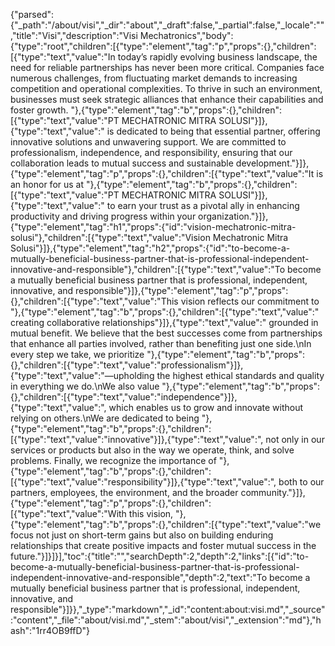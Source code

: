 {"parsed":{"_path":"/about/visi","_dir":"about","_draft":false,"_partial":false,"_locale":"","title":"Visi","description":"Visi Mechatronics","body":{"type":"root","children":[{"type":"element","tag":"p","props":{},"children":[{"type":"text","value":"In today’s rapidly evolving business landscape, the need for reliable partnerships has never been more critical. Companies face numerous challenges, from fluctuating market demands to increasing competition and operational complexities. To thrive in such an environment, businesses must seek strategic alliances that enhance their capabilities and foster growth. "},{"type":"element","tag":"b","props":{},"children":[{"type":"text","value":"PT MECHATRONIC MITRA SOLUSI"}]},{"type":"text","value":" is dedicated to being that essential partner, offering innovative solutions and unwavering support. We are committed to professionalism, independence, and responsibility, ensuring that our collaboration leads to mutual success and sustainable development."}]},{"type":"element","tag":"p","props":{},"children":[{"type":"text","value":"It is an honor for us at "},{"type":"element","tag":"b","props":{},"children":[{"type":"text","value":"PT MECHATRONIC MITRA SOLUSI"}]},{"type":"text","value":" to earn your trust as a pivotal ally in enhancing productivity and driving progress within your organization."}]},{"type":"element","tag":"h1","props":{"id":"vision-mechatronic-mitra-solusi"},"children":[{"type":"text","value":"Vision Mechatronic Mitra Solusi"}]},{"type":"element","tag":"h2","props":{"id":"to-become-a-mutually-beneficial-business-partner-that-is-professional-independent-innovative-and-responsible"},"children":[{"type":"text","value":"To become a mutually beneficial business partner that is professional, independent, innovative, and responsible"}]},{"type":"element","tag":"p","props":{},"children":[{"type":"text","value":"This vision reflects our commitment to "},{"type":"element","tag":"b","props":{},"children":[{"type":"text","value":" creating collaborative relationships"}]},{"type":"text","value":" grounded in mutual benefit. We believe that the best successes come from partnerships that enhance all parties involved, rather than benefiting just one side.\nIn every step we take, we prioritize "},{"type":"element","tag":"b","props":{},"children":[{"type":"text","value":"professionalism"}]},{"type":"text","value":"—upholding the highest ethical standards and quality in everything we do.\nWe also value "},{"type":"element","tag":"b","props":{},"children":[{"type":"text","value":"independence"}]},{"type":"text","value":", which enables us to grow and innovate without relying on others.\nWe are dedicated to being "},{"type":"element","tag":"b","props":{},"children":[{"type":"text","value":"innovative"}]},{"type":"text","value":", not only in our services or products but also in the way we operate, think, and solve problems. Finally, we recognize the importance of "},{"type":"element","tag":"b","props":{},"children":[{"type":"text","value":"responsibility"}]},{"type":"text","value":", both to our partners, employees, the environment, and the broader community."}]},{"type":"element","tag":"p","props":{},"children":[{"type":"text","value":"With this vision, "},{"type":"element","tag":"b","props":{},"children":[{"type":"text","value":"we focus not just on short-term gains but also on building enduring relationships that create positive impacts and foster mutual success in the future."}]}]}],"toc":{"title":"","searchDepth":2,"depth":2,"links":[{"id":"to-become-a-mutually-beneficial-business-partner-that-is-professional-independent-innovative-and-responsible","depth":2,"text":"To become a mutually beneficial business partner that is professional, independent, innovative, and responsible"}]}},"_type":"markdown","_id":"content:about:visi.md","_source":"content","_file":"about/visi.md","_stem":"about/visi","_extension":"md"},"hash":"1rr4OB9ffD"}